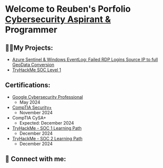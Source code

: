 <h1>Welcome to Reuben's Porfolio <br/><a href="https://www.linkedin.com/in/reuben-cornell-williams-jr-10bb15247/">Cybersecurity Aspirant & </a>Programmer </h1>

<h2>👨‍💻My Projects:</h2>

  - [Azure Sentinel & Windows EventLog: Failed RDP Logins Source IP to full GeoData Conversion](https://github.com/joshmadakor1/Sentinel-Lab)
  - [TryHackMe SOC Level 1](https://github.com/Reuben-Williams/TryHackMe-SOC-Level-1/tree/main)


<h2>Certifications:</h2>

- [Google Cybersecurity Professional](https://www.credly.com/badges/aa8bcf9e-06d2-4337-aaf8-32f2ff7263db/public_url)
  - May 2024
- [CompTIA Security+](https://www.credly.com/badges/d288b0a7-4bd3-4d84-a167-3c4b8cddcb6e/public_url)
  - November 2024
- CompTIA CySA+
  - Expected: December 2024
- [TryHackMe - SOC 1 Learning Path]([https://imgur.com/5TLc1bN])
  - December 2024
- [TryHackMe - SOC 2 Learning Path]([https://imgur.com/7IeMfSB])
  - December 2024
<h2> 🤳 Connect with me:</h2>
